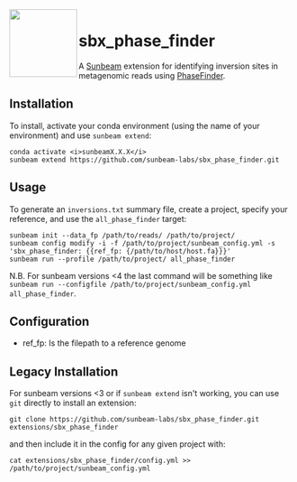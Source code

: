 <img src="https://github.com/sunbeam-labs/sunbeam/blob/stable/docs/images/sunbeam_logo.gif" width=120, height=120 align="left" />

# sbx_phase_finder

<!-- badges: start -->

<!-- badges: end -->

A [Sunbeam](https://github.com/sunbeam-labs/sunbeam) extension for identifying inversion sites in metagenomic reads using [PhaseFinder](https://github.com/XiaofangJ/PhaseFinder).

## Installation

To install, activate your conda environment (using the name of your environment) and use `sunbeam extend`:

    conda activate <i>sunbeamX.X.X</i>
    sunbeam extend https://github.com/sunbeam-labs/sbx_phase_finder.git

## Usage

To generate an `inversions.txt` summary file, create a project, specify your reference, and use the `all_phase_finder` target:

    sunbeam init --data_fp /path/to/reads/ /path/to/project/
    sunbeam config modify -i -f /path/to/project/sunbeam_config.yml -s 'sbx_phase_finder: {{ref_fp: {/path/to/host/host.fa}}}'
    sunbeam run --profile /path/to/project/ all_phase_finder

N.B. For sunbeam versions <4 the last command will be something like `sunbeam run --configfile /path/to/project/sunbeam_config.yml all_phase_finder`.

## Configuration

  - ref_fp: Is the filepath to a reference genome

## Legacy Installation

For sunbeam versions <3 or if `sunbeam extend` isn't working, you can use `git` directly to install an extension:

    git clone https://github.com/sunbeam-labs/sbx_phase_finder.git extensions/sbx_phase_finder

and then include it in the config for any given project with:

    cat extensions/sbx_phase_finder/config.yml >> /path/to/project/sunbeam_config.yml